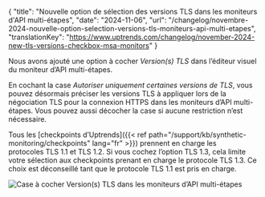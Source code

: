 {
"title": "Nouvelle option de sélection des versions TLS dans les moniteurs d'API multi-étapes",
"date": "2024-11-06",
"url": "/changelog/novembre-2024-nouvelle-option-selection-versions-tls-moniteurs-api-multi-etapes",
"translationKey": "https://www.uptrends.com/changelog/november-2024-new-tls-versions-checkbox-msa-monitors"
}

Nous avons ajouté une option à cocher *Version(s) TLS* dans l’éditeur visuel du moniteur d’API multi-étapes.

En cochant la case *Autoriser uniquement certaines versions de TLS*, vous pouvez désormais préciser les versions TLS à appliquer lors de la négociation TLS pour la connexion HTTPS dans les moniteurs d’API multi-étapes. Vous pouvez aussi décocher la case si aucune restriction n’est nécessaire.

Tous les [checkpoints d’Uptrends]({{< ref path="/support/kb/synthetic-monitoring/checkpoints" lang="fr" >}}) prennent en charge les protocoles TLS 1.1 et TLS 1.2. Si vous cochez l’option TLS 1.3, cela limite votre sélection aux checkpoints prenant en charge le protocole TLS 1.3. Ce choix est déconseillé tant que le protocole TLS 1.1 est pris en charge.

![Case à cocher Version(s) TLS dans les moniteurs d’API multi-étapes](/img/content/scr-tls-versions-option-checkbox.min.png)